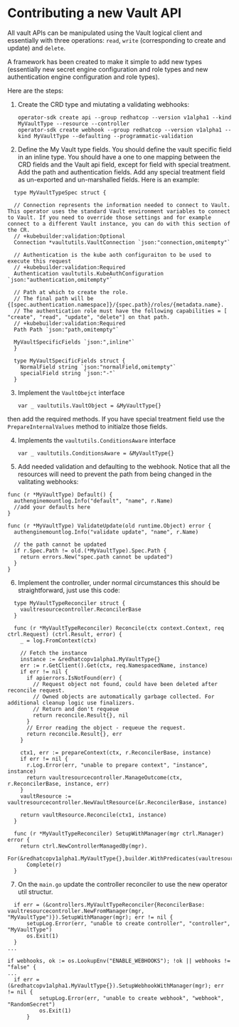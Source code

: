# Contributing a new Vault API

All vault APIs can be manipulated using the Vault logical client and essentially with three operations: `read`, `write` (corresponding to create and update) and `delete`.

A framework has been created to make it simple to add new types (essentially new secret engine configuration and role types and new authentication engine configuration and role types).

Here are the steps:

1. Create the CRD type and miutating a validating webhooks:

   ```shell
   operator-sdk create api --group redhatcop --version v1alpha1 --kind MyVaultType --resource --controller
   operator-sdk create webhook --group redhatcop --version v1alpha1 --kind MyVaultType --defaulting --programmatic-validation
   ```

2. Define the My Vault type fields. You should define the vault specific field in an inline type. You should have a one to one mapping between the CRD fields and the Vault api field, except for field with special treatment. Add the path and authentication fields. Add any special treatment field as un-exported and un-marshalled fields. Here is an example:
  
  ```golang
    type MyVaultTypeSpec struct {

    // Connection represents the information needed to connect to Vault. This operator uses the standard Vault environment variables to connect to Vault. If you need to override those settings and for example connect to a different Vault instance, you can do with this section of the CR.
    // +kubebuilder:validation:Optional
    Connection *vaultutils.VaultConnection `json:"connection,omitempty"`      

    // Authentication is the kube aoth configuraiton to be used to execute this request
    // +kubebuilder:validation:Required
    Authentication vaultutils.KubeAuthConfiguration `json:"authentication,omitempty"`

    // Path at which to create the role.
    // The final path will be {[spec.authentication.namespace]}/{spec.path}/roles/{metadata.name}.
    // The authentication role must have the following capabilities = [ "create", "read", "update", "delete"] on that path.
    // +kubebuilder:validation:Required
    Path Path `json:"path,omitempty"`

    MyVaultSpecificFields `json:",inline"`
    }

    type MyVaultSpecificFields struct {
      NormalField string `json:"normalField,omitempty"`
      specialField string `json:"-"`
    }
  ```

3. Implement the `VaultObejct` interface  

    ```golang
    var _ vaultutils.VaultObject = &MyVaultType{}
    ```

  then add the required methods. If you have special treatment field use the `PrepareInternalValues` method to initialze those fields.

4. Implements the `vaultutils.ConditionsAware` interface
  
   ```golang
   var _ vaultutils.ConditionsAware = &MyVaultType{}
   ```

5. Add needed validation and defaulting to the webhook. Notice that all the resources will need to prevent the path from being changed in the valitating webhooks:

  ```golang:
  func (r *MyVaultType) Default() {
    authenginemountlog.Info("default", "name", r.Name)
    //add your defaults here
  }

  func (r *MyVaultType) ValidateUpdate(old runtime.Object) error {
    authenginemountlog.Info("validate update", "name", r.Name)

    // the path cannot be updated
    if r.Spec.Path != old.(*MyVaultType).Spec.Path {
      return errors.New("spec.path cannot be updated")
    }
  }
  ```

6. Implement the controller, under normal circumstances this should be straightforward, just use this code:

  ```golang
    type MyVaultTypeReconciler struct {
      vaultresourcecontroller.ReconcilerBase
    }

    func (r *MyVaultTypeReconciler) Reconcile(ctx context.Context, req ctrl.Request) (ctrl.Result, error) {
      _ = log.FromContext(ctx)

      // Fetch the instance
      instance := &redhatcopv1alpha1.MyVaultType{}
      err := r.GetClient().Get(ctx, req.NamespacedName, instance)
      if err != nil {
        if apierrors.IsNotFound(err) {
          // Request object not found, could have been deleted after reconcile request.
          // Owned objects are automatically garbage collected. For additional cleanup logic use finalizers.
          // Return and don't requeue
          return reconcile.Result{}, nil
        }
        // Error reading the object - requeue the request.
        return reconcile.Result{}, err
      }

      ctx1, err := prepareContext(ctx, r.ReconcilerBase, instance)
      if err != nil {
        r.Log.Error(err, "unable to prepare context", "instance", instance)
        return vaultresourcecontroller.ManageOutcome(ctx, r.ReconcilerBase, instance, err)
      }
      vaultResource := vaultresourcecontroller.NewVaultResource(&r.ReconcilerBase, instance)

      return vaultResource.Reconcile(ctx1, instance)
    }

    func (r *MyVaultTypeReconciler) SetupWithManager(mgr ctrl.Manager) error {
      return ctrl.NewControllerManagedBy(mgr).
        For(&redhatcopv1alpha1.MyVaultType{},builder.WithPredicates(vaultresourcecontroller.NewDefaultPeriodicReconcilePredicate())).
        Complete(r)
    }
  ```

7. On the `main.go` update the controller reconciler to use the new operator util structur.

  ```golang
	if err = (&controllers.MyVaultTypeReconciler{ReconcilerBase: vaultresourcecontroller.NewFromManager(mgr, "MyVaultType")}).SetupWithManager(mgr); err != nil {
		setupLog.Error(err, "unable to create controller", "controller", "MyVaultType")
		os.Exit(1)
	}  
  ...

  if webhooks, ok := os.LookupEnv("ENABLE_WEBHOOKS"); !ok || webhooks != "false" {
  ...
  	if err = (&redhatcopv1alpha1.MyVaultType{}).SetupWebhookWithManager(mgr); err != nil {
			setupLog.Error(err, "unable to create webhook", "webhook", "RandomSecret")
			os.Exit(1)
		}
  ```
